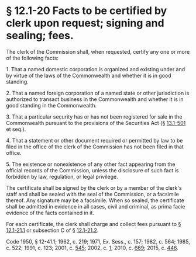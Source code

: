 # § 12.1-20 Facts to be certified by clerk upon request; signing and sealing; fees.

<p>The clerk of the Commission shall, when requested, certify any one or more of the following facts:</p><p>1. That a named domestic corporation is organized and existing under and by virtue of the laws of the Commonwealth and whether it is in good standing.</p><p>2. That a named foreign corporation of a named state or other jurisdiction is authorized to transact business in the Commonwealth and whether it is in good standing in the Commonwealth.</p><p>3. That a particular security has or has not been registered for sale in the Commonwealth pursuant to the provisions of the Securities Act (§ <a href='http://law.lis.virginia.gov/vacode/13.1-501/'>13.1-501</a> et seq.).</p><p>4. That a statement or other document required or permitted by law to be filed in the office of the clerk of the Commission has not been filed in that office.</p><p>5. The existence or nonexistence of any other fact appearing from the official records of the Commission, unless the disclosure of such fact is forbidden by law, regulation, or legal privilege.</p><p>The certificate shall be signed by the clerk or by a member of the clerk's staff and shall be sealed with the seal of the Commission, or a facsimile thereof. Any signature may be a facsimile. When so sealed, the certificate shall be admitted in evidence in all cases, civil and criminal, as prima facie evidence of the facts contained in it.</p><p>For each certificate, the clerk shall charge and collect fees pursuant to § <a href='http://law.lis.virginia.gov/vacode/12.1-21.1/'>12.1-21.1</a> or subsection C of § <a href='http://law.lis.virginia.gov/vacode/12.1-21.2/'>12.1-21.2</a>.</p><p>Code 1950, § 12-41.1; 1962, c. 219; 1971, Ex. Sess., c. 157; 1982, c. 564; 1985, c. 522; 1991, c. 123; 2001, c. <a href='http://lis.virginia.gov/cgi-bin/legp604.exe?011+ful+CHAP0545'>545</a>; 2002, c. <a href='http://lis.virginia.gov/cgi-bin/legp604.exe?021+ful+CHAP0001'>1</a>; 2010, c. <a href='http://lis.virginia.gov/cgi-bin/legp604.exe?101+ful+CHAP0669'>669</a>; 2015, c. <a href='http://lis.virginia.gov/cgi-bin/legp604.exe?151+ful+CHAP0446'>446</a>.</p>